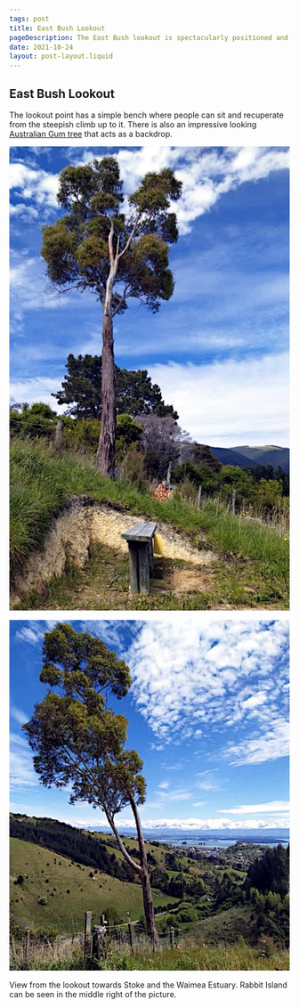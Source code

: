 ```yaml
---
tags: post
title: East Bush Lookout
pageDescription: The East Bush lookout is spectacularly positioned and affords panoramic views.
date: 2021-10-24
layout: post-layout.liquid
---
```


## East Bush Lookout

The lookout point has a simple bench where people can sit and recuperate from the steepish climb up to it. There is also an impressive looking [Australian Gum tree](https://www.abc.net.au/gardening/factsheets/gum-trees/9431664) that acts as a backdrop.

![The East Bush lookout](/assets/images/news/east-bush-lookout/lookout.jpg)

<img src="/assets/images/news/east-bush-lookout/gum-tree-view.jpg" alt="View from the lookout towards Stoke and the Waimea Estuary" loading="lazy">

View from the lookout towards Stoke and the Waimea Estuary. Rabbit Island can be seen in the middle right of the picture.

